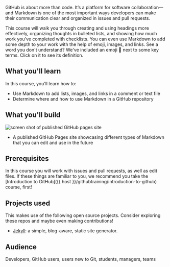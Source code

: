 GitHub is about more than code. It’s a platform for software collaboration—and Markdown is one of the most important ways developers can make their communication clear and organized in issues and pull requests.

This course will walk you through creating and using headings more effectively, organizing thoughts in bulleted lists, and showing how much work you’ve completed with checklists. You can even use Markdown to add some depth to your work with the help of emoji, images, and links. See a word you don't understand? We've included an emoji 📖 next to some key terms. Click on it to see its definition.

## What you'll learn

In this course, you’ll learn how to:

- Use Markdown to add lists, images, and links in a comment or text file
- Determine where and how to use Markdown in a GitHub repository

## What you'll build

![screen shot of published GitHub pages site]()

- A published GitHub Pages site showcasing different types of Markdown that you can edit and use in the future

## Prerequisites

In this course you will work with issues and pull requests, as well as edit files. If these things are familiar to you, we recommend you take the [Introduction to GitHub]({{ host }}/githubtraining/introduction-to-github) course, first!

## Projects used

This makes use of the following open source projects. Consider exploring these repos and maybe even making contributions!

- [Jekyll](https://github.com/jekyll/jekyll): a simple, blog-aware, static site generator.

## Audience

Developers, GitHub users, users new to Git, students, managers, teams